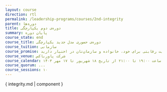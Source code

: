 ```yaml
---
layout: course
direction: rtl
permalink: /leadership-programs/courses/2nd-integrity
parent: دوره‌ها
title: دوره‌ی دوم یکپارچگی
summary: پایان دوره
course_state: end
course_title: دوره‌ی حضوری مدل جدید یکپارچگی
course_tuition: سازمانی
course_promise: شما این دوره را در حالی ترک خواهید کرد که یک مسیر عملی برای افزایش چشمگیر بهره‌وری، کیفیت زندگی، ایجاد ارزش و مزیت رقابتی برای خود، خانواده و سازمان‌تان در اختیار دارید.
course_venue: شرکت پاورباکس
course_calendar: یکشنبه‌ها و سه‌شنبه‌ها ساعت ۱۹:۰۰ تا ۲۱:۰۰ از تاریخ ۱۸ شهریور تا ۱۷ مهر ۱۴۰۳
course_quorum: ...
course_sessions: ۱۰
---
```


{ integrity.md | component }
